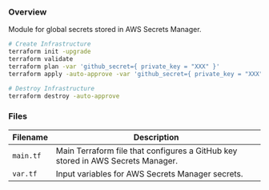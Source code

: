 ### Overview

Module for global secrets stored in AWS Secrets Manager.

```bash
# Create Infrastructure
terraform init -upgrade
terraform validate
terraform plan -var 'github_secret={ private_key = "XXX" }'
terraform apply -auto-approve -var 'github_secret={ private_key = "XXX" }'

# Destroy Infrastructure
terraform destroy -auto-approve
```

### Files

| Filename            | Description                                                                                  |
|---------------------|----------------------------------------------------------------------------------------------|
| `main.tf`           | Main Terraform file that configures a GitHub key stored in AWS Secrets Manager.              |
| `var.tf`            | Input variables for AWS Secrets Manager secrets.                                             |